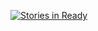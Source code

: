 [![Stories in Ready](https://badge.waffle.io/Joshuaf91/h2ka.png?label=ready&title=Ready)](http://waffle.io/Joshuaf91/h2ka)